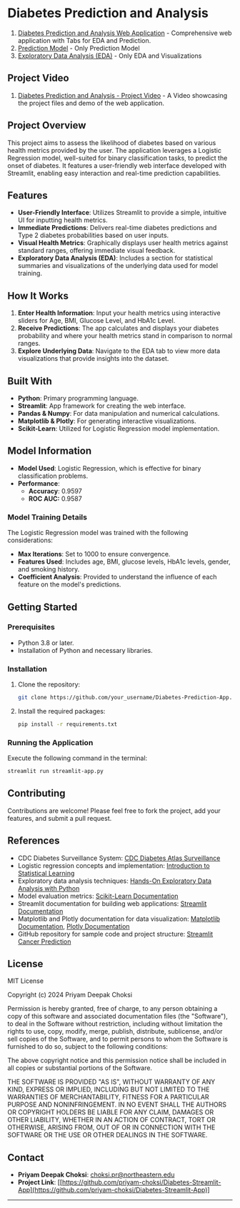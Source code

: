 # Diabetes Prediction and Analysis

1. [Diabetes Prediction and Analysis Web Application](https://diabetes-prediction-and-analytics.streamlit.app/) - Comprehensive web application with Tabs for EDA and Prediction.
2. [Prediction Model](https://diabetes-pred-model.streamlit.app/) - Only Prediction Model
3. [Exploratory Data Analysis (EDA)](https://diabetes-eda.streamlit.app/) - Only EDA and Visualizations

## Project Video 

1. [Diabetes Prediction and Analysis - Project Video](https://youtu.be/gIcCXWj7e-A) - A Video showcasing the project files and demo of the web application.

## Project Overview

This project aims to assess the likelihood of diabetes based on various health metrics provided by the user. The application leverages a Logistic Regression model, well-suited for binary classification tasks, to predict the onset of diabetes. It features a user-friendly web interface developed with Streamlit, enabling easy interaction and real-time prediction capabilities.

## Features

- **User-Friendly Interface**: Utilizes Streamlit to provide a simple, intuitive UI for inputting health metrics.
- **Immediate Predictions**: Delivers real-time diabetes predictions and Type 2 diabetes probabilities based on user inputs.
- **Visual Health Metrics**: Graphically displays user health metrics against standard ranges, offering immediate visual feedback.
- **Exploratory Data Analysis (EDA)**: Includes a section for statistical summaries and visualizations of the underlying data used for model training.

## How It Works

1. **Enter Health Information**: Input your health metrics using interactive sliders for Age, BMI, Glucose Level, and HbA1c Level.
2. **Receive Predictions**: The app calculates and displays your diabetes probability and where your health metrics stand in comparison to normal ranges.
3. **Explore Underlying Data**: Navigate to the EDA tab to view more data visualizations that provide insights into the dataset.

## Built With

- **Python**: Primary programming language.
- **Streamlit**: App framework for creating the web interface.
- **Pandas & Numpy**: For data manipulation and numerical calculations.
- **Matplotlib & Plotly**: For generating interactive visualizations.
- **Scikit-Learn**: Utilized for Logistic Regression model implementation.

## Model Information

- **Model Used**: Logistic Regression, which is effective for binary classification problems.
- **Performance**:
  - **Accuracy**: 0.9597 
  - **ROC AUC:** 0.9587
    
### Model Training Details

The Logistic Regression model was trained with the following considerations:
- **Max Iterations**: Set to 1000 to ensure convergence.
- **Features Used**: Includes age, BMI, glucose levels, HbA1c levels, gender, and smoking history.
- **Coefficient Analysis**: Provided to understand the influence of each feature on the model's predictions.

## Getting Started

### Prerequisites

- Python 3.8 or later.
- Installation of Python and necessary libraries.

### Installation

1. Clone the repository:
   ```bash
   git clone https://github.com/your_username/Diabetes-Prediction-App.git
   ```
2. Install the required packages:
   ```bash
   pip install -r requirements.txt
   ```

### Running the Application

Execute the following command in the terminal:
```bash
streamlit run streamlit-app.py
```

## Contributing

Contributions are welcome! Please feel free to fork the project, add your features, and submit a pull request.

## References
- CDC Diabetes Surveillance System: [CDC Diabetes Atlas Surveillance](https://gis.cdc.gov/grasp/diabetes/diabetesatlas-surveillance.html)
- Logistic regression concepts and implementation: [Introduction to Statistical Learning](https://www.statlearning.com/)
- Exploratory data analysis techniques: [Hands-On Exploratory Data Analysis with Python](https://www.packtpub.com/product/hands-on-exploratory-data-analysis-with-python/9781800205549)
- Model evaluation metrics: [Scikit-Learn Documentation](https://scikit-learn.org/stable/documentation.html)
- Streamlit documentation for building web applications: [Streamlit Documentation](https://docs.streamlit.io/)
- Matplotlib and Plotly documentation for data visualization: [Matplotlib Documentation](https://matplotlib.org/stable/contents.html), [Plotly Documentation](https://plotly.com/python/)
- GitHub repository for sample code and project structure: [Streamlit Cancer Prediction](https://github.com/alejandro-ao/streamlit-cancer-predict)

## License
MIT License

Copyright (c) 2024 Priyam Deepak Choksi

Permission is hereby granted, free of charge, to any person obtaining a copy
of this software and associated documentation files (the "Software"), to deal
in the Software without restriction, including without limitation the rights
to use, copy, modify, merge, publish, distribute, sublicense, and/or sell
copies of the Software, and to permit persons to whom the Software is
furnished to do so, subject to the following conditions:

The above copyright notice and this permission notice shall be included in all
copies or substantial portions of the Software.

THE SOFTWARE IS PROVIDED "AS IS", WITHOUT WARRANTY OF ANY KIND, EXPRESS OR
IMPLIED, INCLUDING BUT NOT LIMITED TO THE WARRANTIES OF MERCHANTABILITY,
FITNESS FOR A PARTICULAR PURPOSE AND NONINFRINGEMENT. IN NO EVENT SHALL THE
AUTHORS OR COPYRIGHT HOLDERS BE LIABLE FOR ANY CLAIM, DAMAGES OR OTHER
LIABILITY, WHETHER IN AN ACTION OF CONTRACT, TORT OR OTHERWISE, ARISING FROM,
OUT OF OR IN CONNECTION WITH THE SOFTWARE OR THE USE OR OTHER DEALINGS IN THE
SOFTWARE.

## Contact

- **Priyam Deepak Choksi**: [choksi.pr@northeastern.edu](mailto:choksi.pr@northeastern.edu)
- **Project Link**: [[https://github.com/priyam-choksi/Diabetes-Streamlit-App](https://github.com/priyam-choksi/Diabetes-Streamlit-App)]

---
